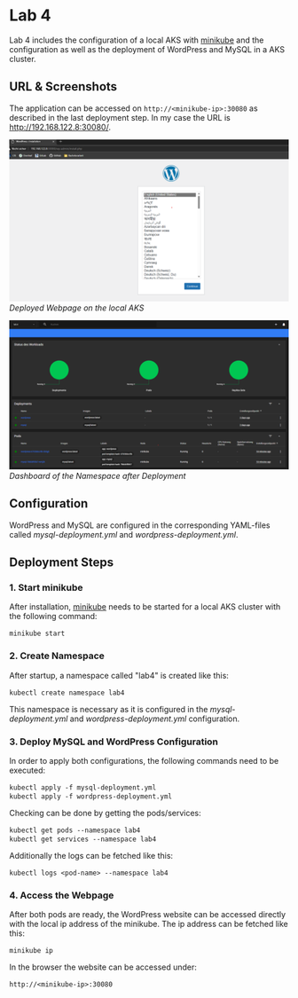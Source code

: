 # Lab 4
Lab 4 includes the configuration of a local AKS with [minikube](https://minikube.sigs.k8s.io/docs/) and the configuration as well as the deployment of WordPress and MySQL in a AKS cluster.

## URL & Screenshots
The application can be accessed on ```http://<minikube-ip>:30080``` as described in the last deployment step. In my case the URL is http://192.168.122.8:30080/.

![Webpage](../images/lab4_webpage.png)
*Deployed Webpage on the local AKS*

![Lab4 Dashboard](../images/lab4_dashboard.png)
*Dashboard of the Namespace after Deployment*


## Configuration
WordPress and MySQL are configured in the corresponding YAML-files called *mysql-deployment.yml* and *wordpress-deployment.yml*.

## Deployment Steps
### 1. Start minikube
After installation, [minikube](https://minikube.sigs.k8s.io/docs/) needs to be started for a local AKS cluster with the following command:

```
minikube start
```

### 2. Create Namespace
After startup, a namespace called "lab4" is created like this:
```
kubectl create namespace lab4
```

This namespace is necessary as it is configured in the *mysql-deployment.yml* and *wordpress-deployment.yml* configuration.

### 3. Deploy MySQL and WordPress Configuration
In order to apply both configurations, the following commands need to be executed:
```
kubectl apply -f mysql-deployment.yml
kubectl apply -f wordpress-deployment.yml
```

Checking can be done by getting the pods/services:
```
kubectl get pods --namespace lab4
kubectl get services --namespace lab4
```

Additionally the logs can be fetched like this:
```
kubectl logs <pod-name> --namespace lab4
```

### 4. Access the Webpage
After both pods are ready, the WordPress website can be accessed directly with the local ip address of the minikube. The ip address can be fetched like this:
```
minikube ip
``` 

In the browser the website can be accessed under:
```
http://<minikube-ip>:30080
```